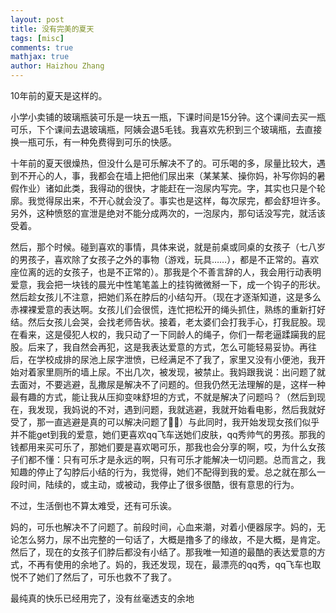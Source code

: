 ```yaml
---
layout: post
title: 没有完美的夏天
tags: [misc]
comments: true
mathjax: true
author: Haizhou Zhang
---
```



10年前的夏天是这样的。

小学小卖铺的玻璃瓶装可乐是一块五一瓶，下课时间是15分钟。这个课间去买一瓶可乐，下个课间去退玻璃瓶，阿姨会退5毛钱。我喜欢先积到三个玻璃瓶，去直接换一瓶可乐，有一种免费得到可乐的快感。

十年前的夏天很燥热，但没什么是可乐解决不了的。可乐喝的多，尿量比较大，遇到不开心的人，事，我都会在墙上把他们尿出来（某某某、操你妈，补写你妈的暑假作业）诸如此类，我得动的很快，才能赶在一泡尿内写完。字，其实也只是个轮廓。我觉得尿出来，不开心就会没了。事实也是这样，每次尿完，都会舒坦许多。另外，这种愤怒的宣泄是绝对不能分成两次的，一泡尿内，那句话没写完，就活该受着。

然后，那个时候。碰到喜欢的事情，具体来说，就是前桌或同桌的女孩子（七八岁的男孩子，喜欢除了女孩子之外的事物（游戏，玩具……），都是不正常的。喜欢座位离的远的女孩子，也是不正常的）。那我是个不善言辞的人，我会用行动表明爱意，我会把一块钱的晨光中性笔笔盖上的挂钩微微掰一下，成一个钩子的形状。然后趁女孩儿不注意，把她们系在脖后的小结勾开。（现在才逐渐知道，这是多么赤裸裸爱意的表达啊。女孩儿们会很慌，连忙把松开的绳头抓住，熟练的重新打好结。然后女孩儿会哭，会找老师告状。接着，老太婆们会打我手心，打我屁股。现在看来，这是侵犯人权的，我只动了一下同龄人的绳子，你们一帮老逼蹂躏我的屁股。后来了，我自然会再犯，这是我表达爱意的方式，怎么可能轻易妥协。再往后，在学校成排的尿池上尿字泄愤，已经满足不了我了，家里又没有小便池，我开始对着家里厕所的墙上尿。不出几次，被发现，被禁止。我妈跟我说：出问题了就去面对，不要逃避，乱撒尿是解决不了问题的。但我仍然无法理解的是，这样一种最有趣的方式，能让我从压抑变味舒坦的方式，不就是解决了问题吗？（然后到现在，我发现，我妈说的不对，遇到问题，我就逃避，我就开始看电影，然后我就好受了，那一直逃避是真的可以解决问题了🤪🤪）与此同时，我开始发现女孩们似乎并不能get到我的爱意，她们更喜欢qq飞车送她们皮肤，qq秀帅气的男孩。那我的钱都用来买可乐了，那她们要是喜欢喝可乐，那我也会分享的啊，哎，为什么女孩子们都不懂：只有可乐才是永远的啊，只有可乐才能解决一切问题。总而言之，我知趣的停止了勾脖后小结的行为，我觉得，她们不配得到我的爱。总之就在那么一段时间，陆续的，或主动，或被动，我停止了很多很酷，很有意思的行为。

不过，生活倒也不算太难受，还有可乐诶。

妈的，可乐也解决不了问题了。前段时间，心血来潮，对着小便器尿字。妈的，无论怎么努力，尿不出完整的一句话了，大概是撸多了的缘故，不是大概，是肯定。然后了，现在的女孩子们脖后都没有小结了。那我唯一知道的最酷的表达爱意的方式，不再有使用的余地了。妈的，我还发现，现在，最漂亮的qq秀，qq飞车也取悦不了她们了然后了，可乐也救不了我了。

最纯真的快乐已经用完了，没有丝毫透支的余地
